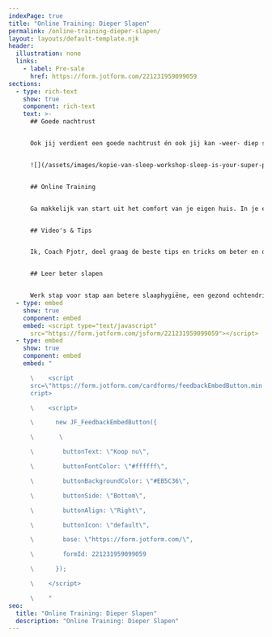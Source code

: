 ```yaml
---
indexPage: true
title: "Online Training: Dieper Slapen"
permalink: /online-training-dieper-slapen/
layout: layouts/default-template.njk
header:
  illustration: none
  links:
    - label: Pre-sale
      href: https://form.jotform.com/221231959099059
sections:
  - type: rich-text
    show: true
    component: rich-text
    text: >-
      ## Goede nachtrust


      Ook jij verdient een goede nachtrust én ook jij kan -weer- diep slapen. Maak een einde aan slapeloze nachten én begin de dag weer met energie. 


      ![](/assets/images/kopie-van-sleep-workshop-sleep-is-your-super-poer-presentatie-169-2-.png)


      ## Online Training


      Ga makkelijk van start uit het comfort van je eigen huis. In je eigen leeromgeving kan je op je eigen tempo stappen maken.


      ## Video's & Tips


      Ik, Coach Pjotr, deel graag de beste tips en tricks om beter en dieper te slapen. Je ontvangt iedere dag een nieuwe video met tips die jij direct kan toepassen.


      ## Leer beter slapen


      Werk stap voor stap aan betere slaaphygiëne, een gezond ochtendritueel én creëer je eigen droombed.
  - type: embed
    show: true
    component: embed
    embed: <script type="text/javascript"
      src="https://form.jotform.com/jsform/221231959099059"></script>
  - type: embed
    show: true
    component: embed
    embed: "

      \    <script
      src=\"https://form.jotform.com/cardforms/feedbackEmbedButton.min.js\"></s\
      cript>

      \    <script>

      \      new JF_FeedbackEmbedButton({

      \       \ 

      \        buttonText: \"Koop nu\",

      \        buttonFontColor: \"#ffffff\",

      \        buttonBackgroundColor: \"#EB5C36\",

      \        buttonSide: \"Bottom\",

      \        buttonAlign: \"Right\",

      \        buttonIcon: \"default\",

      \        base: \"https://form.jotform.com/\",

      \        formId: 221231959099059

      \      });

      \    </script>

      \    "
seo:
  title: "Online Training: Dieper Slapen"
  description: "Online Training: Dieper Slapen"
---
```

